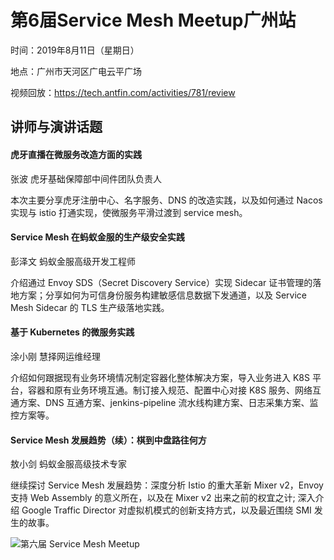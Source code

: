 # 第6届Service Mesh Meetup广州站

时间：2019年8月11日（星期日）

地点：广州市天河区广电云平广场

视频回放：<https://tech.antfin.com/activities/781/review>

## 讲师与演讲话题

#### 虎牙直播在微服务改造方面的实践

张波 虎牙基础保障部中间件团队负责人

本次主要分享虎牙注册中心、名字服务、DNS 的改造实践，以及如何通过 Nacos 实现与 istio 打通实现，使微服务平滑过渡到 service mesh。

#### Service Mesh 在蚂蚁金服的生产级安全实践

彭泽文 蚂蚁金服高级开发工程师

介绍通过 Envoy SDS（Secret Discovery Service）实现 Sidecar 证书管理的落地方案；分享如何为可信身份服务构建敏感信息数据下发通道，以及 Service Mesh Sidecar 的 TLS 生产级落地实践。

#### 基于 Kubernetes 的微服务实践

涂小刚 慧择网运维经理

介绍如何跟据现有业务环境情况制定容器化整体解决方案，导入业务进入 K8S 平台，容器和原有业务环境互通。制订接入规范、配置中心对接 K8S 服务、网络互通方案、DNS 互通方案、jenkins-pipeline 流水线构建方案、日志采集方案、监控方案等。

#### Service Mesh 发展趋势（续）：棋到中盘路往何方

敖小剑 蚂蚁金服高级技术专家

继续探讨 Service Mesh 发展趋势：深度分析 Istio 的重大革新 Mixer v2，Envoy 支持 Web Assembly 的意义所在，以及在 Mixer v2 出来之前的权宜之计; 深入介绍 Google Traffic Director 对虚拟机模式的创新支持方式，以及最近围绕 SMI 发生的故事。

![第六届 Service Mesh Meetup](https://gw.alipayobjects.com/mdn/rms_91f3e6/afts/img/A*jDqoTJLCrcEAAAAAAAAAAABkARQnAQ)

